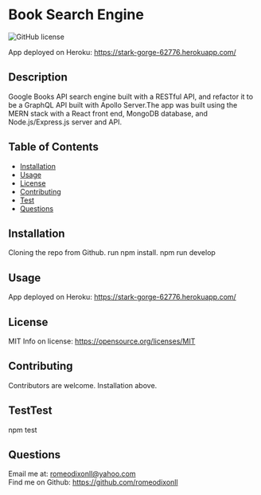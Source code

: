 # Book Search Engine
![GitHub license](https://img.shields.io/badge/License-MIT-yellow.svg)

App deployed on Heroku: https://stark-gorge-62776.herokuapp.com/

## Description
Google Books API search engine built with a RESTful API, and refactor it to be a GraphQL API built with Apollo Server.The app was built using the MERN stack with a React front end, MongoDB database, and Node.js/Express.js server and API.

## Table of Contents 
- [Installation](#installation)
- [Usage](#usage)
- [License](#license)
- [Contributing](#Contributing)
- [Test](#Test)
- [Questions](#Questions)

## Installation
Cloning the repo from Github. run npm install. npm run develop

## Usage
App deployed on Heroku: https://stark-gorge-62776.herokuapp.com/

## License
MIT
Info on license: https://opensource.org/licenses/MIT

## Contributing 
Contributors are welcome. Installation above.

## TestTest
npm test

## Questions 
Email me at: romeodixonll@yahoo.com </br>
Find me on Github: https://github.com/romeodixonll


